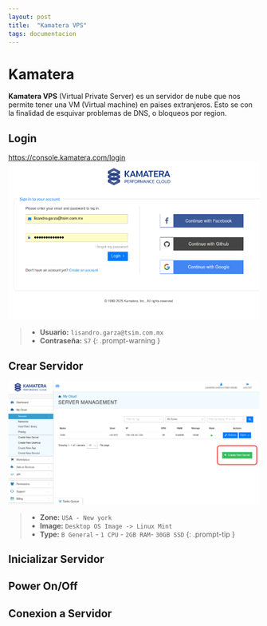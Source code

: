 ```yaml
---
layout: post
title:  "Kamatera VPS"
tags: documentacion
---
```

# Kamatera
**Kamatera VPS** (Virtual Private Server) es un servidor de nube que nos permite tener una VM (Virtual machine) en paises extranjeros.
Esto se con la finalidad de esquivar problemas de DNS, o bloqueos por region.

## Login
<https://console.kamatera.com/login>
![Image](/assets/images/20251001/01.png)

> * **Usuario:** `lisandro.garza@tsim.com.mx`  
> * **Contraseña:** `S7`
{: .prompt-warning }


## Crear Servidor
![Image](/assets/images/20251001/02.png)
> * **Zone:** `USA - New york`  
> * **Image:** `Desktop OS Image -> Linux Mint`
> * **Type:** `B General` - `1 CPU` - `2GB RAM`- `30GB SSD`
{: .prompt-tip }

## Inicializar Servidor

## Power On/Off

## Conexion a Servidor
